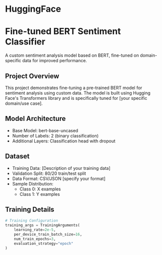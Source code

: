 # HuggingFace

# Fine-tuned BERT Sentiment Classifier
A custom sentiment analysis model based on BERT, fine-tuned on domain-specific data for improved performance.

## Project Overview
This project demonstrates fine-tuning a pre-trained BERT model for sentiment analysis using custom data. The model is built using Hugging Face's Transformers library and is specifically tuned for [your specific domain/use case].

## Model Architecture
- Base Model: bert-base-uncased
- Number of Labels: 2 (binary classification)
- Additional Layers: Classification head with dropout

## Dataset
- Training Data: [Description of your training data]
- Validation Split: 80/20 train/test split
- Data Format: CSV/JSON [specify your format]
- Sample Distribution:
  - Class 0: X examples
  - Class 1: Y examples

## Training Details
```python
# Training Configuration
training_args = TrainingArguments(
    learning_rate=2e-5,
    per_device_train_batch_size=16,
    num_train_epochs=3,
    evaluation_strategy="epoch"
)
```

